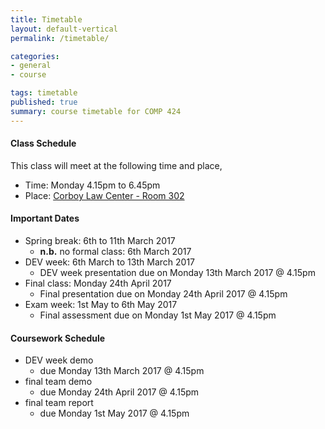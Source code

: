 ```yaml
---
title: Timetable
layout: default-vertical
permalink: /timetable/

categories:
- general
- course

tags: timetable
published: true
summary: course timetable for COMP 424
---
```


#### Class Schedule

This class will meet at the following time and place,

* Time: Monday 4.15pm to 6.45pm
* Place: [Corboy Law Center - Room 302](http://www.luc.edu/media/lucedu/wtc.pdf)

#### Important Dates

  * Spring break: 6th to 11th March 2017
    * **n.b.** no formal class: 6th March 2017
  * DEV week: 6th March to 13th March 2017
    * DEV week presentation due on Monday 13th March 2017 @ 4.15pm
  * Final class: Monday 24th April 2017
    * Final presentation due on Monday 24th April 2017 @ 4.15pm
  * Exam week: 1st May to 6th May 2017
	 * Final assessment due on Monday 1st May 2017 @ 4.15pm

#### Coursework Schedule

* DEV week demo
  * due Monday 13th March 2017 @ 4.15pm
* final team demo
  * due Monday 24th April 2017 @ 4.15pm
* final team report
  * due Monday 1st May 2017 @ 4.15pm
